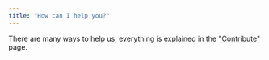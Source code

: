 ```yaml
---
title: "How can I help you?"
---
```


There are many ways to help us, everything is explained in the ["Contribute"](/en/page/contribute/) page.

